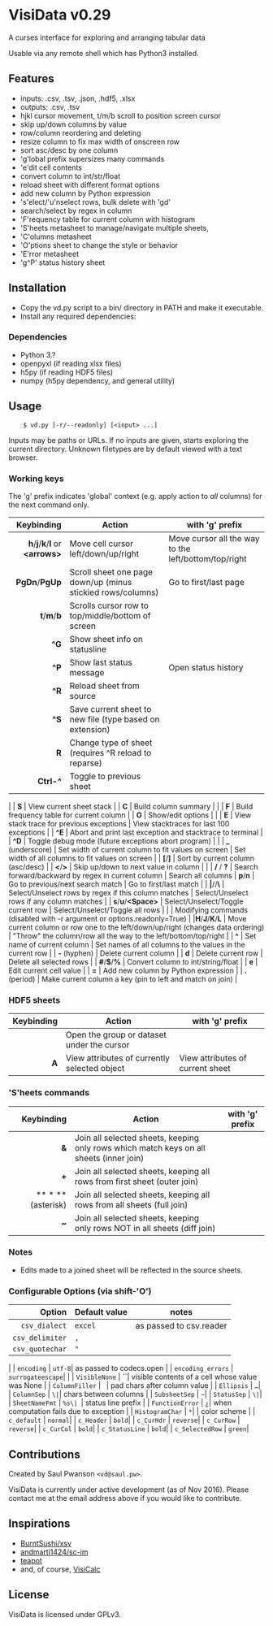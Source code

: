 # VisiData v0.29

A curses interface for exploring and arranging tabular data

Usable via any remote shell which has Python3 installed.

## Features

- inputs: .csv, .tsv, .json, .hdf5, .xlsx
- outputs: .csv, .tsv
- hjkl cursor movement, t/m/b scroll to position screen cursor
- skip up/down columns by value
- row/column reordering and deleting
- resize column to fix max width of onscreen row
- sort asc/desc by one column
- 'g'lobal prefix supersizes many commands
- 'e'dit cell contents
- convert column to int/str/float
- reload sheet with different format options
- add new column by Python expression
- 's'elect/'u'nselect rows, bulk delete with 'gd'
- search/select by regex in column
- 'F'requency table for current column with histogram
- 'S'heets metasheet to manage/navigate multiple sheets,
- 'C'olumns metasheet
- 'O'ptions sheet to change the style or behavior
- 'E'rror metasheet
- 'g^P' status history sheet

## Installation

- Copy the vd.py script to a bin/ directory in PATH and make it executable.
- Install any required dependencies:

### Dependencies

- Python 3.?
- openpyxl (if reading xlsx files)
- h5py (if reading HDF5 files)
- numpy (h5py dependency, and general utility)

## Usage

        $ vd.py [-r/--readonly] [<input> ...]

Inputs may be paths or URLs.  If no inputs are given, starts exploring the
current directory.  Unknown filetypes are by default viewed with a text
browser.

### Working keys

The 'g' prefix indicates 'global' context (e.g. apply action to *all* columns) for the next command only.

| Keybinding | Action | with 'g' prefix |
| ---: | --- | --- |
|   **h**/**j**/**k**/**l** or **\<arrows\>** | Move cell cursor left/down/up/right | Move cursor all the way to the left/bottom/top/right |
| **PgDn**/**PgUp** | Scroll sheet one page down/up (minus stickied rows/columns) |  Go to first/last page |
|   **t**/**m**/**b**   | Scrolls cursor row to top/middle/bottom of screen |
|   **^G**      | Show sheet info on statusline |
|   **^P**      | Show last status message | Open status history |
|   **^R**      | Reload sheet from source |
|   **^S**     | Save current sheet to new file (type based on extension) |
|   **R**      | Change type of sheet (requires ^R reload to reparse) |
|  **Ctrl-^** | Toggle to previous sheet |
|
|    **S**      | View current sheet stack |
|    **C**      | Build column summary |
|
|    **F**      | Build frequency table for current column |
|    **O**      | Show/edit options |
|
|    **E**      | View stack trace for previous exceptions | View stacktraces for last 100 exceptions |
|    **^E**     | Abort and print last exception and stacktrace to terminal |
|    **^D**     | Toggle debug mode (future exceptions abort program) |
|
|    **_** (underscore)     | Set width of current column to fit values on screen | Set width of all columns to fit values on screen |
|    **[**/**]**    | Sort by current column (asc/desc) |
|   **<**/**>**     | Skip up/down to next value in column |
|
|  **/** / **?**    | Search forward/backward by regex in current column | Search all columns
| **p**/**n**  | Go to previous/next search match | Go to first/last match |
| **\|**//**\\** | Select/Unselect rows by regex if this column matches | Select/Unselect rows if any column matches |
| **s**/**u**/**\<Space\>** | Select/Unselect/Toggle current row | Select/Unselect/Toggle all rows |
|
| Modifying commands (disabled with -r argument or options.readonly=True)
|
|**H**/**J**/**K**/**L** | Move current column or row one to the left/down/up/right (changes data ordering) | "Throw" the column/row all the way to the left/bottom/top/right |
|    **^**      | Set name of current column | Set names of all columns to the values in the current row |
|    **-** (hyphen)   | Delete current column |
| **d**  | Delete current row | Delete all selected rows |
| **#**/**$**/**%** | Convert column to int/string/float |
|  **e** | Edit current cell value |
|  **=** | Add new column by Python expression |
| **.** (period) | Make current column a key (pin to left and match on join) |

### HDF5 sheets

| Keybinding | Action | with 'g' prefix |
| ---: | --- | --- |
|  **<Enter>** | Open the group or dataset under the cursor |
|  **A**   | View attributes of currently selected object | View attributes of current sheet |

### 'S'heets commands

| Keybinding | Action | with 'g' prefix |
| ---: | --- | --- |
| **&** | Join all selected sheets, keeping only rows which match keys on all sheets (inner join) |
| **+** | Join all selected sheets, keeping all rows from first sheet (outer join) |
| ** * ** (asterisk) | Join all selected sheets, keeping all rows from all sheets (full join) |
| **~** | Join all selected sheets, keeping only rows NOT in all sheets (diff join) |


### Notes

- Edits made to a joined sheet will be reflected in the source sheets.



### Configurable Options (via shift-'O')

| Option | Default value | notes |
| ---: | --- | --- |
| `csv_dialect` | `excel` | as passed to csv.reader |
| `csv_delimiter` | `,` |
| `csv_quotechar` | `"` |
|
| `encoding` | `utf-8`| as passed to codecs.open |
| `encoding_errors` | `surrogateescape`|
|
| `VisibleNone` | ``|  visible contents of a cell whose value was None |
| `ColumnFiller` | ` `| pad chars after column value |
| `Ellipsis` | `…`|
| `ColumnSep` | ` \| `|  chars between columns |
| `SubsheetSep` | `~`|
| `StatusSep` | ` \| `|
| `SheetNameFmt` | `%s\| `|  status line prefix |
| `FunctionError` | `¿`|    when computation fails due to exception |
| `HistogramChar` | `*`|
|  color scheme |
| `c_default` | `normal`|
| `c_Header` | `bold`|
| `c_CurHdr` | `reverse`|
| `c_CurRow` | `reverse`|
| `c_CurCol` | `bold`|
| `c_StatusLine` | `bold`|
| `c_SelectedRow` | `green`|

## Contributions

Created by Saul Pwanson `<vd@saul.pw>`.

VisiData is currently under active development (as of Nov 2016).
Please contact me at the email address above if you would like to contribute.

## Inspirations

- [BurntSushi/xsv](https://github.com/BurntSushi/xsv)
- [andmarti1424/sc-im](https://github.com/andmarti1424/sc-im)
- [teapot](https://www.syntax-k.de/projekte/teapot/)
- and, of course, [VisiCalc](http://danbricklin.com/visicalc.htm)

## License

VisiData is licensed under GPLv3.

